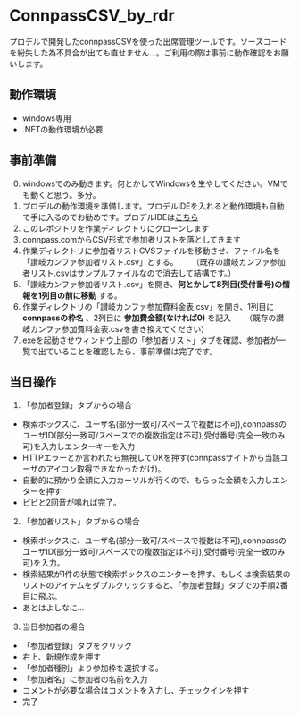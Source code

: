 # ConnpassCSV_by_rdr
プロデルで開発したconnpassCSVを使った出席管理ツールです。ソースコードを紛失した為不具合が出ても直せません...。ご利用の際は事前に動作確認をお願いします。

## 動作環境
- windows専用
- .NETの動作環境が必要

## 事前準備
0. windowsでのみ動きます。何とかしてWindowsを生やしてください。VMでも動くと思う。多分。
1. プロデルの動作環境を準備します。プロデルIDEを入れると動作環境も自動で手に入るのでお勧めです。プロデルIDEは[こちら](https://rdr.utopiat.net)
2. このレポジトリを作業ディレクトリにクローンします
3. connpass.comからCSV形式で参加者リストを落としてきます
4. 作業ディレクトリに参加者リストCVSファイルを移動させ、ファイル名を「讃岐カンファ参加者リスト.csv」とする。
　　（既存の讃岐カンファ参加者リスト.csvはサンプルファイルなので消去して結構です。）
5. 「讃岐カンファ参加者リスト.csv」を開き、**何とかして8列目(受付番号)の情報を1列目の前に移動** する。
6. 作業ディレクトリの「讃岐カンファ参加費料金表.csv」を開き、1列目に **connpassの枠名** 、2列目に **参加費金額(なければ0)** を記入
　　（既存の讃岐カンファ参加費料金表.csvを書き換えてください）
7. exeを起動させウィンドウ上部の「参加者リスト」タブを確認、参加者が一覧で出ていることを確認したら、事前準備は完了です。

## 当日操作
1. 「参加者登録」タブからの場合
- 検索ボックスに、ユーザ名(部分一致可/スペースで複数は不可),connpassのユーザID(部分一致可/スペースでの複数指定は不可),受付番号(完全一致のみ可)を入力しエンターキーを入力
- HTTPエラーとか言われたら無視してOKを押す(connpassサイトから当該ユーザのアイコン取得できなかっただけ)。
- 自動的に預かり金額に入力カーソルが行くので、もらった金額を入力しエンターを押す
- ピピと2回音が鳴れば完了。
2. 「参加者リスト」タブからの場合
- 検索ボックスに、ユーザ名(部分一致可/スペースで複数は不可),connpassのユーザID(部分一致可/スペースでの複数指定は不可),受付番号(完全一致のみ可)を入力。
- 検索結果が1件の状態で検索ボックスのエンターを押す、もしくは検索結果のリストのアイテムをダブルクリックすると、「参加者登録」タブでの手順2番目に飛ぶ。
- あとはよしなに...
3. 当日参加者の場合
- 「参加者登録」タブをクリック
- 右上、新規作成を押す
- 「参加者種別」より参加枠を選択する。
- 「参加者名」に参加者の名前を入力
- コメントが必要な場合はコメントを入力し、チェックインを押す
- 完了
